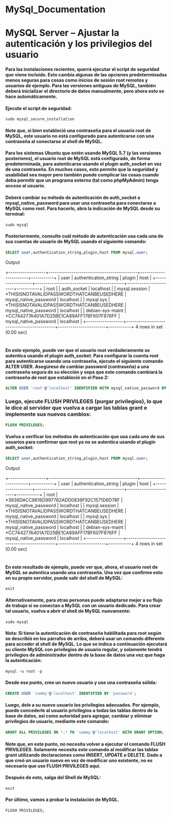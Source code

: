 # MySql_Documentation


# MySQL Server – Ajustar la autenticación y los privilegios del usuario
#### Para las instalaciones recientes, querrá ejecutar el script de seguridad que viene incluido. Esto cambia algunas de las opciones predeterminadas menos seguras para cosas como inicios de sesión root remotos y usuarios de ejemplo. Para las versiones antiguas de MySQL, también deberá inicializar el directorio de datos manualmente, pero ahora esto se hace automáticamente.


#### Ejecute el script de seguridad:

~~~npm
sudo mysql_secure_installation
~~~

#### Note que, si bien estableció una contraseña para el usuario root de MySQL, este usuario no está configurado para autenticarse con una contraseña al conectarse al shell de MySQL.

#### Para los sistemas Ubuntu que estén usando MySQL 5.7 (y las versiones posteriores), el usuario root de MySQL está configurado, de forma predeterminada, para autenticarse usando el plugin auth_socket en vez de una contraseña. En muchos casos, esto permite que la seguridad y usabilidad sea mayor pero también puede complicar las cosas cuando deba permitir que un programa externo (tal como phpMyAdmin) tenga acceso al usuario.

#### Deberá cambiar su método de autenticación de auth_socket a mysql_native_password para usar una contraseña para conectarse a MySQL como root. Para hacerlo, abra la indicación de MySQL desde su terminal:

~~~npm
sudo mysql
~~~

#### Posteriormente, consulte cuál método de autenticación usa cada una de sus cuentas de usuario de MySQL usando el siguiente comando:

~~~sql
SELECT user,authentication_string,plugin,host FROM mysql.user;
~~~
Output

+------------------+-------------------------------------------+-----------------------+-----------+
| user             | authentication_string                     | plugin                | host      |
+------------------+-------------------------------------------+-----------------------+-----------+
| root             |                                           | auth_socket           | localhost |
| mysql.session    | *THISISNOTAVALIDPASSWORDTHATCANBEUSEDHERE | mysql_native_password | localhost |
| mysql.sys        | *THISISNOTAVALIDPASSWORDTHATCANBEUSEDHERE | mysql_native_password | localhost |
| debian-sys-maint | *CC744277A401A7D25BE1CA89AFF17BF607F876FF | mysql_native_password | localhost |
+------------------+-------------------------------------------+-----------------------+-----------+
4 rows in set (0.00 sec)
# 
#### En este ejemplo, puede ver que el usuario root verdaderamente se autentica usando el plugin auth_socket. Para configurar la cuenta root para autenticarse usando una contraseña, ejecute el siguiente comando ALTER USER. Asegúrese de cambiar password (contraseña) a una contraseña segura de su elección y sepa que este comando cambiará la contraseña de root que estableció en el Paso 2:

~~~sql
ALTER USER 'root'@'localhost' IDENTIFIED WITH mysql_native_password BY 'password';
~~~

### Luego, ejecute FLUSH PRIVILEGES (purgar privilegios), lo que le dice al servidor que vuelva a cargar las tablas grant e implemente sus nuevos cambios:

~~~sql
FLUSH PRIVILEGES;
~~~

#### Vuelva a verificar los métodos de autenticación que usa cada uno de sus usuarios para confirmar que root ya no se autentica usando el plugin auth_socket:
~~~sql
SELECT user,authentication_string,plugin,host FROM mysql.user;
~~~

Output

+------------------+-------------------------------------------+-----------------------+-----------+
| user             | authentication_string                     | plugin                | host      |
+------------------+-------------------------------------------+-----------------------+-----------+
| root             | *3636DACC8616D997782ADD0839F92C1571D6D78F | mysql_native_password | localhost |
| mysql.session    | *THISISNOTAVALIDPASSWORDTHATCANBEUSEDHERE | mysql_native_password | localhost |
| mysql.sys        | *THISISNOTAVALIDPASSWORDTHATCANBEUSEDHERE | mysql_native_password | localhost |
| debian-sys-maint | *CC744277A401A7D25BE1CA89AFF17BF607F876FF | mysql_native_password | localhost |
+------------------+-------------------------------------------+-----------------------+-----------+
4 rows in set (0.00 sec)
# 
#### En este resultado de ejemplo, puede ver que, ahora, el usuario root de MySQL se autentica usando una contraseña. Una vez que confirme esto en su propio servidor, puede salir del shell de MySQL:

~~~npm
exit
~~~

#### Alternativamente, para otras personas puede adaptarse mejor a su flujo de trabajo si se conectan a MySQL con un usuario dedicado. Para crear tal usuario, vuelva a abrir el shell de MySQL nuevamente:


~~~npm
sudo mysql
~~~

#### Nota: Si tiene la autenticación de contraseña habilitada para root según se describió en los párrafos de arriba, deberá usar un comando diferente para acceder al shell de MySQL. Lo que se indica a continuación ejecutará su cliente MySQL con privilegios de usuario regular, y solamente tendrá privilegios de administrador dentro de la base de datos una vez que haga la autenticación:

~~~npm
mysql -u root -p
~~~

#### Desde ese punto, cree un nuevo usuario y use una contraseña sólida:

~~~sql
CREATE USER 'sammy'@'localhost' IDENTIFIED BY 'password';
~~~

#### Luego, dele a su nuevo usuario los privilegios adecuados. Por ejemplo, puede concederle al usuario privilegios a todas las tablas dentro de la base de datos, así como autoridad para agregar, cambiar y eliminar privilegios de usuario, mediante este comando:

~~~sql
GRANT ALL PRIVILEGES ON *.* TO 'sammy'@'localhost' WITH GRANT OPTION;
~~~

#### Note que, en este punto, no necesita volver a ejecutar el comando FLUSH PRIVILEGES. Solamente necesita este comando al modificar las tablas grant utilizando declaraciones como INSERT, UPDATE o DELETE. Dado a que creó un usuario nuevo en vez de modificar uno existente, no es necesario que use FLUSH PRIVILEGES aquí.

#### Después de esto, salga del Shell de MySQL:

~~~npm
exit
~~~

#### Por último, vamos a probar la instalación de MySQL.

~~~npm
FLUSH PRIVILEGES;
~~~

